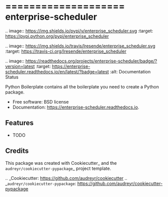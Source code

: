 ====================
enterprise-scheduler
====================


.. image:: https://img.shields.io/pypi/v/enterprise_scheduler.svg
        :target: https://pypi.python.org/pypi/enterprise_scheduler

.. image:: https://img.shields.io/travis/lresende/enterprise_scheduler.svg
        :target: https://travis-ci.org/lresende/enterprise_scheduler

.. image:: https://readthedocs.org/projects/enterprise-scheduler/badge/?version=latest
        :target: https://enterprise-scheduler.readthedocs.io/en/latest/?badge=latest
        :alt: Documentation Status




Python Boilerplate contains all the boilerplate you need to create a Python package.


* Free software: BSD license
* Documentation: https://enterprise-scheduler.readthedocs.io.


Features
--------

* TODO

Credits
-------

This package was created with Cookiecutter_ and the `audreyr/cookiecutter-pypackage`_ project template.

.. _Cookiecutter: https://github.com/audreyr/cookiecutter
.. _`audreyr/cookiecutter-pypackage`: https://github.com/audreyr/cookiecutter-pypackage
